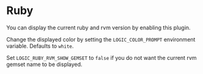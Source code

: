 # Ruby

You can display the current ruby and rvm version by enabling this plugin.

Change the displayed color by setting the `LOGIC_COLOR_PROMPT` environment
variable. Defaults to `white`.

Set `LOGIC_RUBY_RVM_SHOW_GEMSET` to `false` if you do not want the current rvm
gemset name to be displayed.
